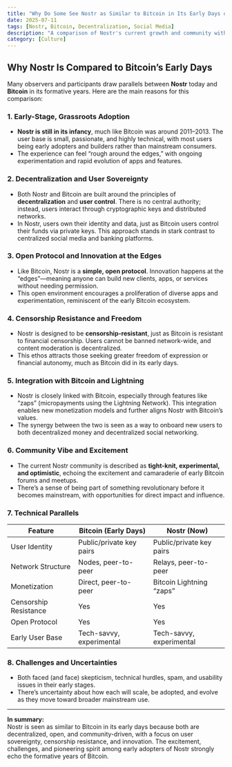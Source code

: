 ```yaml
---
title: "Why Do Some See Nostr as Similar to Bitcoin in Its Early Days of Adoption?"
date: 2025-07-11
tags: [Nostr, Bitcoin, Decentralization, Social Media]
description: "A comparison of Nostr's current growth and community with Bitcoin's early adoption phase."
category: [Culture]
---
```


## Why Nostr Is Compared to Bitcoin’s Early Days

Many observers and participants draw parallels between **Nostr** today and **Bitcoin** in its formative years. Here are the main reasons for this comparison:

### 1. Early-Stage, Grassroots Adoption

- **Nostr is still in its infancy**, much like Bitcoin was around 2011–2013. The user base is small, passionate, and highly technical, with most users being early adopters and builders rather than mainstream consumers.
- The experience can feel “rough around the edges,” with ongoing experimentation and rapid evolution of apps and features.

### 2. Decentralization and User Sovereignty

- Both Nostr and Bitcoin are built around the principles of **decentralization** and **user control**. There is no central authority; instead, users interact through cryptographic keys and distributed networks.
- In Nostr, users own their identity and data, just as Bitcoin users control their funds via private keys. This approach stands in stark contrast to centralized social media and banking platforms.

### 3. Open Protocol and Innovation at the Edges

- Like Bitcoin, Nostr is a **simple, open protocol**. Innovation happens at the “edges”—meaning anyone can build new clients, apps, or services without needing permission.
- This open environment encourages a proliferation of diverse apps and experimentation, reminiscent of the early Bitcoin ecosystem.

### 4. Censorship Resistance and Freedom

- Nostr is designed to be **censorship-resistant**, just as Bitcoin is resistant to financial censorship. Users cannot be banned network-wide, and content moderation is decentralized.
- This ethos attracts those seeking greater freedom of expression or financial autonomy, much as Bitcoin did in its early days.

### 5. Integration with Bitcoin and Lightning

- Nostr is closely linked with Bitcoin, especially through features like “zaps” (micropayments using the Lightning Network). This integration enables new monetization models and further aligns Nostr with Bitcoin’s values.
- The synergy between the two is seen as a way to onboard new users to both decentralized money and decentralized social networking.

### 6. Community Vibe and Excitement

- The current Nostr community is described as **tight-knit, experimental, and optimistic**, echoing the excitement and camaraderie of early Bitcoin forums and meetups.
- There’s a sense of being part of something revolutionary before it becomes mainstream, with opportunities for direct impact and influence.

### 7. Technical Parallels

| Feature               | Bitcoin (Early Days)      | Nostr (Now)                  |
|-----------------------|--------------------------|------------------------------|
| User Identity         | Public/private key pairs  | Public/private key pairs      |
| Network Structure     | Nodes, peer-to-peer      | Relays, peer-to-peer         |
| Monetization          | Direct, peer-to-peer     | Bitcoin Lightning “zaps”     |
| Censorship Resistance | Yes                      | Yes                          |
| Open Protocol         | Yes                      | Yes                          |
| Early User Base       | Tech-savvy, experimental | Tech-savvy, experimental     |

### 8. Challenges and Uncertainties

- Both faced (and face) skepticism, technical hurdles, spam, and usability issues in their early stages.
- There’s uncertainty about how each will scale, be adopted, and evolve as they move toward broader mainstream use.

---

**In summary:**  
Nostr is seen as similar to Bitcoin in its early days because both are decentralized, open, and community-driven, with a focus on user sovereignty, censorship resistance, and innovation. The excitement, challenges, and pioneering spirit among early adopters of Nostr strongly echo the formative years of Bitcoin.
